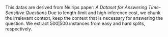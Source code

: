 This datas are derived from Neirips paper: _A Dataset for Answering Time-Sensitive Questions_
Due to length-limit and high inference cost, we chunk the irrelevant context, keep the context that is necessary for answering the question.
We extract 500|500 instances from easy and hard splits, respectively.
